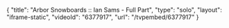 {
    "title": "Arbor Snowboards :: Ian Sams - Full Part",
    "type": "solo",
    "layout": "iframe-static",
    "videoId": "6377917",
    "url": "\/tvpembed\/6377917"
}